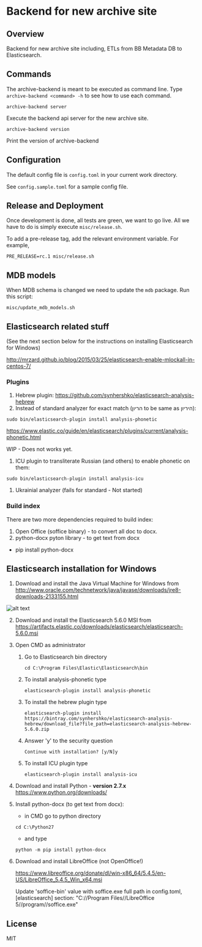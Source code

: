 # Backend for new archive site

## Overview

Backend for new archive site including, ETLs from BB Metadata DB to Elasticsearch.

## Commands
The archive-backend is meant to be executed as command line.
Type `archive-backend <command> -h` to see how to use each command.


```Shell
archive-backend server
```

Execute the backend api server for the new archive site.


```Shell
archive-backend version
```

Print the version of archive-backend


## Configuration

The default config file is `config.toml` in your current work directory.

See `config.sample.toml` for a sample config file.


## Release and Deployment

Once development is done, all tests are green, we want to go live.
All we have to do is simply execute `misc/release.sh`.

To add a pre-release tag, add the relevant environment variable. For example,

```Shell
PRE_RELEASE=rc.1 misc/release.sh
```


## MDB models

When MDB schema is changed we need to update the `mdb` package. Run this script:

```Shell
misc/update_mdb_models.sh
```

## Elasticsearch related stuff

(See the next section below for the instructions on installing Elasticsearch for Windows)

http://mrzard.github.io/blog/2015/03/25/elasticsearch-enable-mlockall-in-centos-7/

### Plugins
1. Hebrew plugin:
  https://github.com/synhershko/elasticsearch-analysis-hebrew
1. Instead of standard analyzer for exact match (הריון to be same as היריון):
  ```Shell
  sudo bin/elasticsearch-plugin install analysis-phonetic
  ```
  https://www.elastic.co/guide/en/elasticsearch/plugins/current/analysis-phonetic.html

  WIP - Does not works yet.
1. ICU plugin to transliterate Russian (and others) to enable phonetic on them:
  ```Shell
  sudo bin/elasticsearch-plugin install analysis-icu
  ```
1. Ukrainial analyzer (fails for standard - Not started)

### Build index
There are two more dependencies required to build index:
1) Open Office (soffice binary) - to convert all doc to docx.
2) python-docx pyton library - to get text from docx
  - pip install python-docx

## Elasticsearch installation for Windows

1. Download and install the Java Virtual Machine for Windows from
http://www.oracle.com/technetwork/java/javase/downloads/jre8-downloads-2133155.html

![alt text](https://image.prntscr.com/image/PzmaOTOMQX2Bds_Dv_cXSA.png)

2. Download and install the Elasticsearch 5.6.0 MSI from
https://artifacts.elastic.co/downloads/elasticsearch/elasticsearch-5.6.0.msi

3. Open CMD as administrator

    1. Go to Elasticsearch bin directory

        ```Shell
        cd C:\Program Files\Elastic\Elasticsearch\bin
        ```

    2. To install analysis-phonetic type

        ```Shell
        elasticsearch-plugin install analysis-phonetic
        ```

    3. To install the hebrew plugin type

        ```Shell
        elasticsearch-plugin install https://bintray.com/synhershko/elasticsearch-analysis-hebrew/download_file?file_path=elasticsearch-analysis-hebrew-5.6.0.zip
        ```

    4. Answer 'y' to the security question

        ```Shell
        Continue with installation? [y/N]y
        ```

    5. To install ICU plugin type

        ```Shell
        elasticsearch-plugin install analysis-icu
        ```

4. Download and install Python - **version 2.7.x**
https://www.python.org/downloads/


5. Install python-docx (to get text from docx):

    * in CMD go to python directory

    ```Shell
    cd C:\Python27
    ```

    * and type

    ```Shell
    python -m pip install python-docx
    ```

6. Download and install LibreOffice (not OpenOffice!)

    https://www.libreoffice.org/donate/dl/win-x86_64/5.4.5/en-US/LibreOffice_5.4.5_Win_x64.msi

    Update 'soffice-bin' value with soffice.exe full path in config.toml, [elasticsearch] section:
    "C://Program Files//LibreOffice 5//program//soffice.exe"

## License

MIT